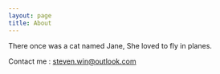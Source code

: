 ```yaml
---
layout: page
title: About
---
```


There once was a cat named Jane,
She loved to fly in planes.

Contact me : steven.win@outlook.com